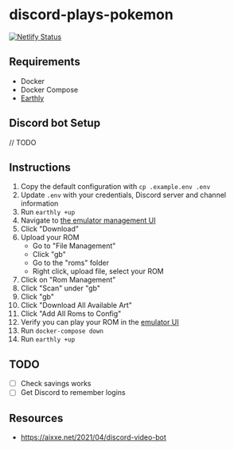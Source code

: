 # discord-plays-pokemon

[![Netlify Status](https://api.netlify.com/api/v1/badges/74b8286f-3e2f-4b8e-87bf-d9043c307c33/deploy-status)](https://app.netlify.com/sites/discord-plays-pokemon/deploys)

## Requirements

- Docker
- Docker Compose
- [Earthly](https://earthly.dev/get-earthly)

## Discord bot Setup

// TODO

## Instructions

1. Copy the default configuration with `cp .example.env .env`
1. Update `.env` with your credentials, Discord server and channel information
1. Run `earthly +up`
1. Navigate to [the emulator management UI](http://localhost:3000)
1. Click "Download"
1. Upload your ROM
   - Go to "File Management"
   - Click "gb"
   - Go to the "roms" folder
   - Right click, upload file, select your ROM
1. Click on "Rom Management"
1. Click "Scan" under "gb"
1. Click "gb"
1. Click "Download All Available Art"
1. Click "Add All Roms to Config"
1. Verify you can play your ROM in the [emulator UI](http://localhost)
1. Run `docker-compose down`
1. Run `earthly +up`

## TODO

- [ ] Check savings works
- [ ] Get Discord to remember logins

## Resources

- <https://aixxe.net/2021/04/discord-video-bot>
